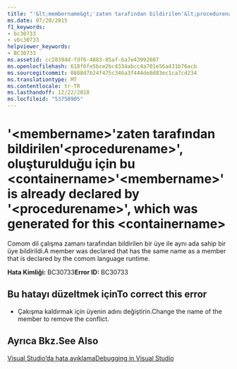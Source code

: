 ```yaml
---
title: "'&lt;membername&gt;'zaten tarafından bildirilen'&lt;procedurename&gt;', oluşturulduğu için bu &lt;containername&gt;"
ms.date: 07/20/2015
f1_keywords:
- bc30733
- vbc30733
helpviewer_keywords:
- BC30733
ms.assetid: cc28394d-fdf6-4883-85af-6a7e43992607
ms.openlocfilehash: 618f6fe5bce2bc4334abcc4a701e56a431b76acb
ms.sourcegitcommit: 0888d7b24f475c346a3f444de8d83ec1ca7cd234
ms.translationtype: MT
ms.contentlocale: tr-TR
ms.lasthandoff: 12/22/2018
ms.locfileid: "53758905"
---
```

# <a name="ltmembernamegt-is-already-declared-by-ltprocedurenamegt-which-was-generated-for-this-ltcontainernamegt"></a><span data-ttu-id="29078-102">'&lt;membername&gt;'zaten tarafından bildirilen'&lt;procedurename&gt;', oluşturulduğu için bu &lt;containername&gt;</span><span class="sxs-lookup"><span data-stu-id="29078-102">'&lt;membername&gt;' is already declared by '&lt;procedurename&gt;', which was generated for this &lt;containername&gt;</span></span>
<span data-ttu-id="29078-103">Comom dil çalışma zamanı tarafından bildirilen bir üye ile aynı ada sahip bir üye bildirildi.</span><span class="sxs-lookup"><span data-stu-id="29078-103">A member was declared that has the same name as a member that is declared by the comom language runtime.</span></span>  
  
 <span data-ttu-id="29078-104">**Hata Kimliği:** BC30733</span><span class="sxs-lookup"><span data-stu-id="29078-104">**Error ID:** BC30733</span></span>  
  
## <a name="to-correct-this-error"></a><span data-ttu-id="29078-105">Bu hatayı düzeltmek için</span><span class="sxs-lookup"><span data-stu-id="29078-105">To correct this error</span></span>  
  
-   <span data-ttu-id="29078-106">Çakışma kaldırmak için üyenin adını değiştirin.</span><span class="sxs-lookup"><span data-stu-id="29078-106">Change the name of the member to remove the conflict.</span></span>  
  
## <a name="see-also"></a><span data-ttu-id="29078-107">Ayrıca Bkz.</span><span class="sxs-lookup"><span data-stu-id="29078-107">See Also</span></span>  
 [<span data-ttu-id="29078-108">Visual Studio’da hata ayıklama</span><span class="sxs-lookup"><span data-stu-id="29078-108">Debugging in Visual Studio</span></span>](/visualstudio/debugger/debugging-in-visual-studio)
